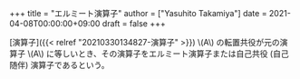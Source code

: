 +++
title = "エルミート演算子"
author = ["Yasuhito Takamiya"]
date = 2021-04-08T00:00:00+09:00
draft = false
+++

[演算子]({{< relref "20210330134827-演算子" >}}) \\(A\\) の転置共役が元の演算子 \\(A\\) に等しいとき、その演算子をエルミート演算子または自己共役 (自己随伴) 演算子であるという。
